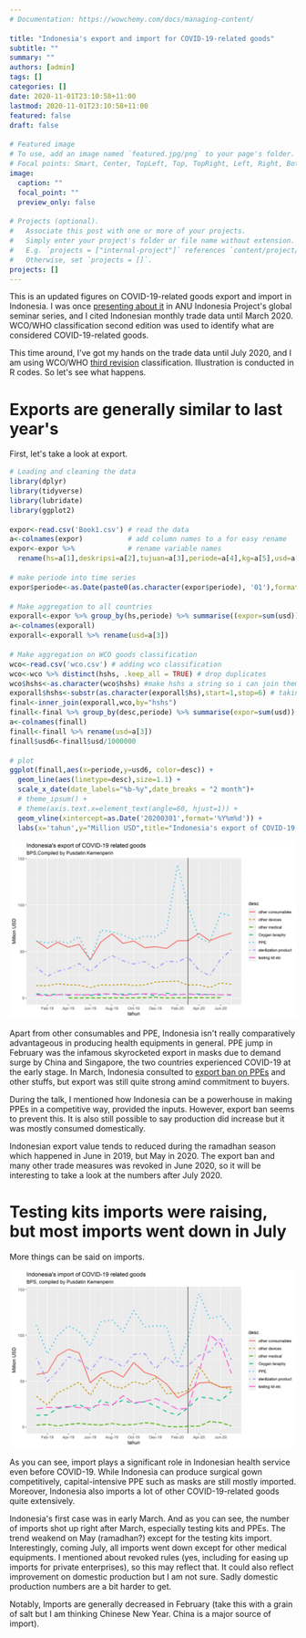 ```yaml
---
# Documentation: https://wowchemy.com/docs/managing-content/

title: "Indonesia's export and import for COVID-19-related goods"
subtitle: ""
summary: ""
authors: [admin]
tags: []
categories: []
date: 2020-11-01T23:10:58+11:00
lastmod: 2020-11-01T23:10:58+11:00
featured: false
draft: false

# Featured image
# To use, add an image named `featured.jpg/png` to your page's folder.
# Focal points: Smart, Center, TopLeft, Top, TopRight, Left, Right, BottomLeft, Bottom, BottomRight.
image:
  caption: ""
  focal_point: ""
  preview_only: false

# Projects (optional).
#   Associate this post with one or more of your projects.
#   Simply enter your project's folder or file name without extension.
#   E.g. `projects = ["internal-project"]` references `content/project/deep-learning/index.md`.
#   Otherwise, set `projects = []`.
projects: []
---
```


This is an updated figures on COVID-19-related goods export and import in Indonesia. I was once [presenting about it](https://krisna.netlify.app/talk/ip/) in ANU Indonesia Project's global seminar series, and I cited Indonesian monthly trade data until March 2020. WCO/WHO classification second edition was used to identify what are considered COVID-19-related goods.

This time around, I've got my hands on the trade data until July 2020, and I am using WCO/WHO [third revision](http://www.wcoomd.org/-/media/wco/public/global/pdf/topics/nomenclature/covid_19/hs-classification-reference_edition-3_en.pdf?la=en) classification. Illustration is conducted in R codes. So let's see what happens.

# Exports are generally similar to last year's

First, let's take a look at export.

``` r
# Loading and cleaning the data
library(dplyr)
library(tidyverse)
library(lubridate)
library(ggplot2)

expor<-read.csv('Book1.csv') # read the data
a<-colnames(expor)           # add column names to a for easy rename
expor<-expor %>%             # rename variable names
  rename(hs=a[1],deskripsi=a[2],tujuan=a[3],periode=a[4],kg=a[5],usd=a[6])

# make periode into time series
expor$periode<-as.Date(paste0(as.character(expor$periode), '01'),format='%Y%m%d')

# Make aggregation to all countries
exporall<-expor %>% group_by(hs,periode) %>% summarise((expor=sum(usd)))
a<-colnames(exporall)
exporall<-exporall %>% rename(usd=a[3])

# Make aggregation on WCO goods classification
wco<-read.csv('wco.csv') # adding wco classification
wco<-wco %>% distinct(hshs, .keep_all = TRUE) # drop duplicates
wco$hshs<-as.character(wco$hshs) #make hshs a string so i can join them
exporall$hshs<-substr(as.character(exporall$hs),start=1,stop=6) # taking the first 6 digits
final<-inner_join(exporall,wco,by="hshs")
finall<-final %>% group_by(desc,periode) %>% summarise(expor=sum(usd))
a<-colnames(finall)
finall<-finall %>% rename(usd=a[3])
finall$usd6<-finall$usd/1000000

# plot
ggplot(finall,aes(x=periode,y=usd6, color=desc)) +
  geom_line(aes(linetype=desc),size=1.1) +
  scale_x_date(date_labels="%b-%y",date_breaks = "2 month")+
  # theme_ipsum() +
  # theme(axis.text.x=element_text(angle=60, hjust=1)) +
  geom_vline(xintercept=as.Date('20200301',format='%Y%m%d')) +
  labs(x='tahun',y="Million USD",title="Indonesia's export of COVID-19 related goods",subtitle="BPS,Compiled by Pusdatin Kemenperin")
```

![exports](exportcovid.png)<!-- -->

Apart from other consumables and PPE, Indonesia isn't really comparatively advantageous in producing health equipments in general. PPE jump in February was the infamous skyrocketed export in masks due to demand surge by China and Singapore, the two countries experienced COVID-19 at the early stage. In March, Indonesia consulted to [export ban on PPEs](https://www.eastasiaforum.org/2020/06/16/indonesias-ppe-export-ban-backfires/) and other stuffs, but export was still quite strong amind commitment to buyers.

During the talk, I mentioned how Indonesia can be a powerhouse in making PPEs in a competitive way, provided the inputs. However, export ban seems to prevent this. It is also still possible to say production did increase but it was mostly consumed domestically.

Indonesian export value tends to reduced during the ramadhan season which happened in June in 2019, but May in 2020. The export ban and many other trade measures was revoked in June 2020, so it will be interesting to take a look at the numbers after July 2020.

# Testing kits imports were raising, but most imports went down in July

More things can be said on imports.

![Imports](importcovid.png)

 As you can see, import plays a significant role in Indonesian health service even before COVID-19. While Indonesia can produce surgical gown competitively, capital-intensive PPE such as masks are still mostly imported. Moreover, Indonesia also imports a lot of other COVID-19-related goods quite extensively.

 Indonesia's first case was in early March. And as you can see, the number of imports shot up right after March, especially testing kits and PPEs. The trend weakend on May (ramadhan?) except for the testing kits import. Interestingly, coming July, all imports went down except for other medical equipments. I mentioned about revoked rules (yes, including for easing up imports for private enterprises), so this may reflect that. It could also reflect improvement on domestic production but I am not sure. Sadly domestic production numbers are a bit harder to get.

 Notably, Imports are generally decreased in February (take this with a grain of salt but I am thinking Chinese New Year. China is a major source of import).
